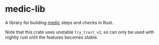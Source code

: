 # medic-lib

A library for building [medic](https://github.com/synchronal/medic-rs)
steps and checks in Rust.

Note that this crate uses unstable `try_trait_v2`, so can only be used
with nightly rust until the features becomes stable.
